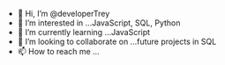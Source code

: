 - 👋 Hi, I’m @developerTrey
- 👀 I’m interested in ...JavaScript, SQL, Python
- 🌱 I’m currently learning ...JavaScript
- 💞️ I’m looking to collaborate on ...future projects in SQL
- 📫 How to reach me ...

<!---
developerTrey/developerTrey is a ✨ special ✨ repository because its `README.md` (this file) appears on your GitHub profile.
You can click the Preview link to take a look at your changes.
--->
